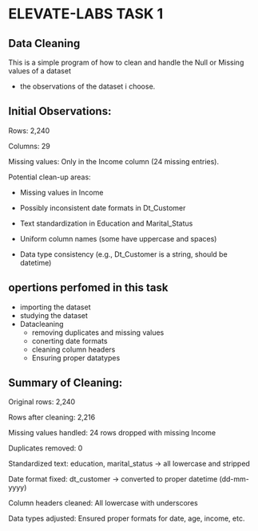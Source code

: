 # ELEVATE-LABS TASK 1

## Data Cleaning

This is a simple program of how to clean and handle the Null or Missing values of a dataset

- the observations of the dataset i choose.

## Initial Observations:

Rows: 2,240

Columns: 29

Missing values: Only in the Income column (24 missing entries).

Potential clean-up areas:

- Missing values in Income

- Possibly inconsistent date formats in Dt_Customer

- Text standardization in Education and Marital_Status

- Uniform column names (some have uppercase and spaces)

- Data type consistency (e.g., Dt_Customer is a string, should be datetime)

## opertions perfomed in this task
- importing the dataset
- studying the dataset
- Datacleaning
    - removing duplicates and missing values
    - conerting date formats
    - cleaning column headers
    - Ensuring proper datatypes

## Summary of Cleaning:

Original rows: 2,240

Rows after cleaning: 2,216

Missing values handled: 24 rows dropped with missing Income

Duplicates removed: 0


Standardized text: education, marital_status → all lowercase and stripped

Date format fixed: dt_customer → converted to proper datetime (dd-mm-yyyy)

Column headers cleaned: All lowercase with underscores

Data types adjusted: Ensured proper formats for date, age, income, etc.
